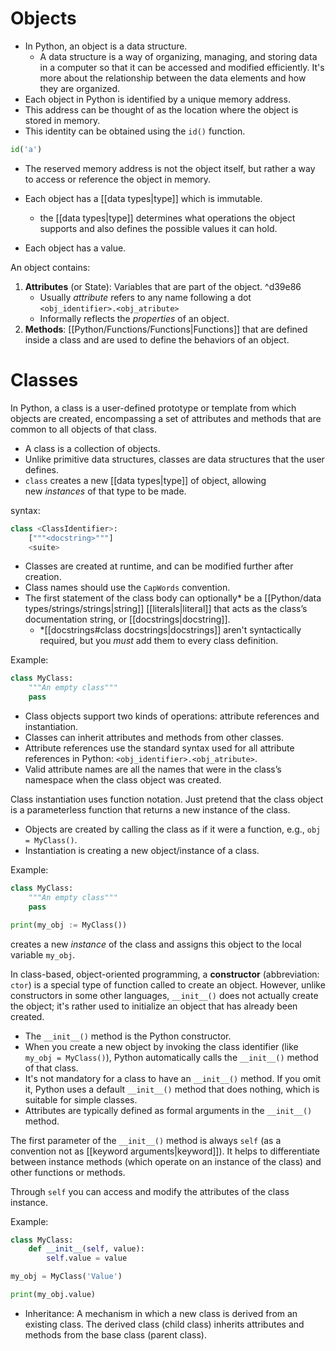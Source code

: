 # Objects

- In Python, an object is a data structure.
	- A data structure is a way of organizing, managing, and storing data in a computer so that it can be accessed and modified efficiently. It's more about the relationship between the data elements and how they are organized.
- Each object in Python is identified by a unique memory address.
- This address can be thought of as the location where the object is stored in memory.
- This identity can be obtained using the `id()` function.

```Python
id('a')
```

- The reserved memory address is not the object itself, but rather a way to access or reference the object in memory.

- Each object has a [[data types|type]] which is immutable.
	- the [[data types|type]] determines what operations the object supports and also defines the possible values it can hold.
- Each object has a value.

An object contains:
1. **Attributes** (or State): Variables that are part of the object. ^d39e86
	- Usually *attribute* refers to any name following a dot `<obj_identifier>.<obj_atribute>`
	- Informally reflects the *properties* of an object.
3. **Methods**: [[Python/Functions/Functions|Functions]] that are defined inside a class and are used to define the behaviors of an object.

# Classes

In Python, a class is a user-defined prototype or template from which objects are created, encompassing a set of attributes and methods that are common to all objects of that class.
- A class is a collection of objects. 
- Unlike primitive data structures, classes are data structures that the user defines.
- `class` creates a new [[data types|type]] of object, allowing new _instances_ of that type to be made. 

syntax:
```Python
class <ClassIdentifier>:
	["""<docstring>"""]
	<suite>
```

- Classes are created at runtime, and can be modified further after creation.
- Class names should use the `CapWords` convention.
- The first statement of the class body can optionally* be a [[Python/data types/strings/strings|string]] [[literals|literal]] that acts as the class’s documentation string, or [[docstrings|docstring]].
	- \*[[docstrings#class docstrings|docstrings]] aren't syntactically required, but you *must* add them to every class definition.

Example:
```Python
class MyClass:
	"""An empty class"""
	pass
```

- Class objects support two kinds of operations: attribute references and instantiation.
- Classes can inherit attributes and methods from other classes.
- Attribute references use the standard syntax used for all attribute references in Python: `<obj_identifier>.<obj_atribute>`.
- Valid attribute names are all the names that were in the class’s namespace when the class object was created. 

Class instantiation uses function notation. Just pretend that the class object is a parameterless function that returns a new instance of the class.

- Objects are created by calling the class as if it were a function, e.g., `obj = MyClass()`.
- Instantiation is creating a new object/instance of a class.

Example:
```Python
class MyClass:
	"""An empty class"""
	pass

print(my_obj := MyClass())
```
creates a new _instance_ of the class and assigns this object to the local variable `my_obj`.

In class-based, object-oriented programming, a **constructor** (abbreviation: `ctor`) is a special type of function called to create an object. However, unlike constructors in some other languages, `__init__()` does not actually create the object; it's rather used to initialize an object that has already been created.

- The `__init__()` method is the Python constructor.
- When you create a new object by invoking the class identifier (like `my_obj = MyClass()`), Python automatically calls the `__init__()` method of that class.
- It's not mandatory for a class to have an `__init__()` method. If you omit it, Python uses a default `__init__()` method that does nothing, which is suitable for simple classes.
- Attributes are typically defined as formal arguments in the `__init__()` method.

The first parameter of the `__init__()` method is always `self` (as a convention not as [[keyword arguments|keyword]]). It helps to differentiate between instance methods (which operate on an instance of the class) and other functions or methods.

Through `self` you can access and modify the attributes of the class instance.

Example:
```Python
class MyClass:
    def __init__(self, value):
        self.value = value

my_obj = MyClass('Value')

print(my_obj.value)
```


- Inheritance: A mechanism in which a new class is derived from an existing class. The derived class (child class) inherits attributes and methods from the base class (parent class).


